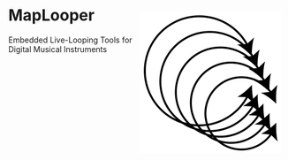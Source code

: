 # MapLooper <img style="float:right;padding:10px" src="https://github.com/mathiasbredholt/MapLooper-misc/blob/master/MapLooper-logo.svg" width="256">
Embedded Live-Looping Tools for Digital Musical Instruments
